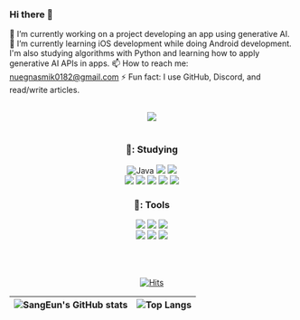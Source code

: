 ### Hi there 👋

🔭 I’m currently working on a project developing an app using generative AI.
🌱 I’m currently learning iOS development while doing Android development. I'm also studying algorithms with Python and learning how to apply generative AI APIs in apps.
📫 How to reach me: nuegnasmik0182@gmail.com
⚡ Fun fact: I use GitHub, Discord, and read/write articles.
  <br/><br/>



<div align="center">
  
  <img src="https://capsule-render.vercel.app/api?type=Waving&color=auto&height=300&section=header&text=%20KimSangEun&fontSize=90">
  <br/><br/>


  

### 🌷: Studying
![Java](https://img.shields.io/badge/Java-000000.svg?&style=flat&logo=Java&logoColor=white) 
<img src="https://img.shields.io/badge/Kotlin-000000?style=flat&logo=kotlin&logoColor=#7F52FF"/>
<img src="https://img.shields.io/badge/Python-000000?style=flat&logo=python&logoColor=#3776AB"/>
<br/>
<img src="https://img.shields.io/badge/Android-000000?style=flat&logo=android&logoColor=#3DDC84"/>
<img src="https://img.shields.io/badge/JetpackCompose-000000?style=flat&logo=jetpackcompose&logoColor=#4285F4"/> 
<img src="https://img.shields.io/badge/IntellijIDEA-000000?style=flat&logo=IntellijIDEA&logoColor=white"/>
<img src="https://img.shields.io/badge/FireBase-000000?style=flat&logo=FireBase&logoColor=#FFCA28"/>
<img src="https://img.shields.io/badge/Flask-000000?style=flat&logo=Flask&logoColor=#000000"/>



### 🌷: Tools
<img src="https://img.shields.io/badge/visualstudiocode-007ACC?style=flat&logo=visualstudiocode&logoColor=white"/>
<img src="https://img.shields.io/badge/googlecolab-F9AB00?style=flat&logo=googlecolab&logoColor=white"/>
<img src="https://img.shields.io/badge/anaconda-44A833?style=flat&logo=anaconda&logoColor=white"/>
<br/>
<img src="https://img.shields.io/badge/Slack-4A154B?style=flat&logo=Slack&logoColor=white"/>
<img src="https://img.shields.io/badge/Notion-000000?style=flat&logo=Notion&logoColor=white"/>
<img src="https://img.shields.io/badge/github-181717?style=flat&logo=github&logoColor=white"/>
<br/>
<br/>
<br/>
<br/>


[![Hits](https://hits.seeyoufarm.com/api/count/incr/badge.svg?url=https%3A%2F%2Fgithub.com%2Fvmkmym%2Fhit-counter&count_bg=%23ED8E33&title_bg=%2345A9DE&icon=github.svg&icon_color=%23E7E7E7&title=views&edge_flat=false)](https://hits.seeyoufarm.com)


![SangEun's GitHub stats](https://github-readme-stats.vercel.app/api?username=vmkmym&show_icons=true&theme=tokyonight&hide=java,python,html) |![Top Langs](https://github-readme-stats.vercel.app/api/top-langs/?username=vmkmym&layout=compact&theme=synthwave&hide=java,python,html)
--- | --- |
</div>
